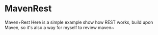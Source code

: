 MavenRest
=========

Maven+Rest
Here is a simple example show how REST works, build upon Maven, so it's also a way for myself to review maven~
